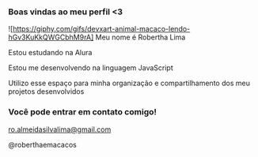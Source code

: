 
### Boas vindas ao meu perfil <3

![https://giphy.com/gifs/devxart-animal-macaco-lendo-hGv3KuKkQWGCbhM9rA]
Meu nome é Robertha Lima

Estou estudando na Alura

Estou me desenvolvendo na linguagem JavaScript

Utilizo esse espaço para minha organização e compartilhamento dos meu projetos desenvolvidos


### Você pode entrar em contato comigo!

ro.almeidasilvalima@gmail.com

@roberthaemacacos
